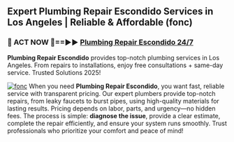 ## Expert Plumbing Repair Escondido Services in Los Angeles | Reliable & Affordable (fonc)  

<h3>🚿 ACT NOW 🌟==►► <a href="https://tinyurl.com/2ne6vx2x" rel="nofollow">Plumbing Repair Escondido 24/7</a></h3>

**Plumbing Repair Escondido** provides top-notch plumbing services in Los Angeles. From repairs to installations, enjoy free consultations + same-day service. Trusted Solutions 2025!

[![fonc](https://i.imgur.com/4PFF4AK.jpeg)](https://tinyurl.com/2ne6vx2x)
When you need **Plumbing Repair Escondido**, you want fast, reliable service with transparent pricing. Our expert plumbers provide top-notch repairs, from leaky faucets to burst pipes, using high-quality materials for lasting results. Pricing depends on labor, parts, and urgency—no hidden fees. The process is simple: **diagnose the issue**, provide a clear estimate, complete the repair efficiently, and ensure your system runs smoothly. Trust professionals who prioritize your comfort and peace of mind!